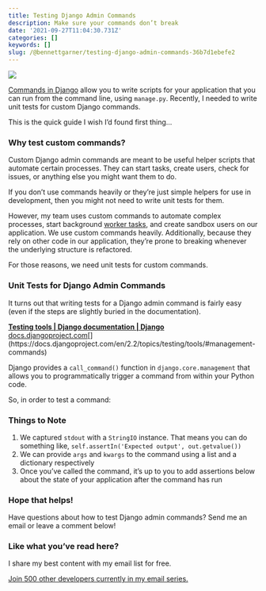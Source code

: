 ```yaml
---
title: Testing Django Admin Commands
description: Make sure your commands don’t break
date: '2021-09-27T11:04:30.731Z'
categories: []
keywords: []
slug: /@bennettgarner/testing-django-admin-commands-36b7d1ebefe2
---
```


![](/Users/bennettgarner/Repos/medium-export-4b46aa4e91f20dbf349cd1ed9133a2978c8dcbbd9f7d7b84cef20f84ed36ffda/posts/md_1643327843943/img/1__j5QuhIq67F0P3gmcbOxrOg.png)

[Commands in Django](https://docs.djangoproject.com/en/3.2/howto/custom-management-commands/) allow you to write scripts for your application that you can run from the command line, using `manage.py`. Recently, I needed to write unit tests for custom Django commands.

This is the quick guide I wish I’d found first thing…

### Why test custom commands?

Custom Django admin commands are meant to be useful helper scripts that automate certain processes. They can start tasks, create users, check for issues, or anything else you might want them to do.

If you don’t use commands heavily or they’re just simple helpers for use in development, then you might not need to write unit tests for them.

However, my team uses custom commands to automate complex processes, start background [worker tasks](https://medium.com/swlh/python-developers-celery-is-a-must-learn-technology-heres-how-to-get-started-578f5d63fab3), and create sandbox users on our application. We use custom commands heavily. Additionally, because they rely on other code in our application, they’re prone to breaking whenever the underlying structure is refactored.

For those reasons, we need unit tests for custom commands.

### Unit Tests for Django Admin Commands

It turns out that writing tests for a Django admin command is fairly easy (even if the steps are slightly buried in the documentation).

[**Testing tools | Django documentation | Django**  
docs.djangoproject.com](https://docs.djangoproject.com/en/2.2/topics/testing/tools/#management-commands "https://docs.djangoproject.com/en/2.2/topics/testing/tools/#management-commands")[](https://docs.djangoproject.com/en/2.2/topics/testing/tools/#management-commands)

Django provides a `call_command()` function in `django.core.management` that allows you to programmatically trigger a command from within your Python code.

So, in order to test a command:

### Things to Note

1.  We captured `stdout` with a `StringIO` instance. That means you can do something like, `self.assertIn('Expected output', out.getvalue())`
2.  We can provide `args` and `kwargs` to the command using a list and a dictionary respectively
3.  Once you’ve called the command, it’s up to you to add assertions below about the state of your application after the command has run

### Hope that helps!

Have questions about how to test Django admin commands? Send me an email or leave a comment below!

### Like what you’ve read here?

I share my best content with my email list for free.

[Join 500 other developers currently in my email series.](https://sunny-architect-5371.ck.page/0a60026a5d)